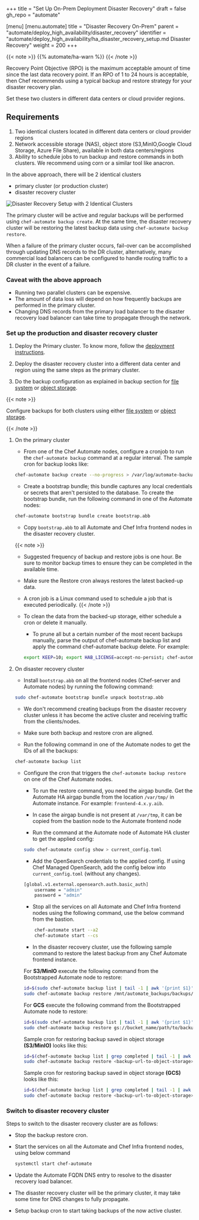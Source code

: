 +++
title = "Set Up On-Prem Deployment Disaster Recovery"
draft = false
gh_repo = "automate"

[menu]
  [menu.automate]
    title = "Disaster Recovery On-Prem"
    parent = "automate/deploy_high_availability/disaster_recovery"
    identifier = "automate/deploy_high_availability/ha_disaster_recovery_setup.md Disaster Recovery"
    weight = 200
+++

{{< note >}}
{{% automate/ha-warn %}}
{{< /note >}}

Recovery Point Objective (RPO) is the maximum acceptable amount of time since the last data recovery point.
If an RPO of 1 to 24 hours is acceptable, then Chef recommends using a typical backup and restore strategy for your disaster recovery plan.

Set these two clusters in different data centers or cloud provider regions.

## Requirements

1. Two identical clusters located in different data centers or cloud provider regions
1. Network accessible storage (NAS), object store (S3,MinIO,Google Cloud Storage, Azure File Share), available in both data centers/regions
1. Ability to schedule jobs to run backup and restore commands in both clusters. We recommend using corn or a similar tool like anacron.

In the above approach, there will be 2 identical clusters

- primary cluster (or production cluster)
- disaster recovery cluster

![Disaster Recovery Setup with 2 Identical Clusters](/images/automate/DR-2-cluster.png)

The primary cluster will be active and regular backups will be performed using `chef-automate backup create`. At the same time, the disaster recovery cluster will be restoring the latest backup data using `chef-automate backup restore`.

When a failure of the primary cluster occurs, fail-over can be accomplished through updating DNS records to the DR cluster, alternatively, many commercial load balancers can be configured to handle routing traffic to a DR cluster in the event of a failure.

### Caveat with the above approach

- Running two parallel clusters can be expensive.
- The amount of data loss will depend on how frequently backups are performed in the primary cluster.
- Changing DNS records from the primary load balancer to the disaster recovery load balancer can take time to propagate through the network.

### Set up the production and disaster recovery cluster

1. Deploy the Primary cluster. To know more, follow the [deployment instructions](/automate/ha_onprim_deployment_procedure/#Run-these-steps-on-Bastion-Host-Machine).

1. Deploy the disaster recovery cluster into a different data center and region using the same steps as the primary cluster.

1. Do the backup configuration as explained in backup section for [file system](/automate/ha_backup_restore_file_system/) or [object storage](/automate/ha_backup_restore_object_storage/).

{{< note >}}

Configure backups for both clusters using either [file system](/automate/ha_backup_restore_file_system/) or [object storage](/automate/ha_backup_restore_object_storage/).

{{< /note >}}

1. On the primary cluster

    - From one of the Chef Automate nodes, configure a cronjob to run the `chef-automate backup` command at a regular interval. The sample cron for backup looks like:

    ```sh
    chef-automate backup create --no-progress > /var/log/automate-backups.log
    ```

    - Create a bootstrap bundle; this bundle captures any local credentials or secrets that aren't persisted to the database. To create the bootstrap bundle, run the following command in one of the Automate nodes:

    ```sh
    chef-automate bootstrap bundle create bootstrap.abb
    ```

    - Copy `bootstrap.abb` to all Automate and Chef Infra frontend nodes in the disaster recovery cluster.

    {{< note >}}
    - Suggested frequency of backup and restore jobs is one hour. Be sure to monitor backup times to ensure they can be completed in the available time.
    - Make sure the Restore cron always restores the latest backed-up data.
    - A cron job is a Linux command used to schedule a job that is executed periodically.
    {{< /note >}}

    - To clean the data from the backed-up storage, either schedule a cron or delete it manually.
        - To prune all but a certain number of the most recent backups manually, parse the output of chef-automate backup list and 
        apply the command chef-automate backup delete.
        For example:

        ```sh
        export KEEP=10; export HAB_LICENSE=accept-no-persist; chef-automate backup list --result-json backup.json > /dev/null && hab pkg exec core/jq-static jq "[.result.backups[].id] | sort | reverse | .[]" -rM backup.json | tail -n +$(($KEEP+1)) | xargs -L1 -i chef-automate backup delete --yes {}
        ```

1. On disaster recovery cluster

    - Install `bootstrap.abb` on all the frontend nodes (Chef-server and Automate nodes) by running the following command:

    ```sh
    sudo chef-automate bootstrap bundle unpack bootstrap.abb
    ```

    - We don't recommend creating backups from the disaster recovery cluster unless it has become the active cluster and receiving traffic from the clients/nodes.

    - Make sure both backup and restore cron are aligned.

    - Run the following command in one of the Automate nodes to get the IDs of all the backups:

    ```sh
    chef-automate backup list
    ```

    - Configure the cron that triggers the `chef-automate backup restore` on one of the Chef Automate nodes.

        - To run the restore command, you need the airgap bundle. Get the Automate HA airgap bundle from the location `/var/tmp/` in Automate instance. For example: `frontend-4.x.y.aib`.

        - In case the airgap bundle is not present at `/var/tmp`, it can be copied from the bastion node to the Automate frontend node

        - Run the command at the Automate node of Automate HA cluster to get the applied config:

        ```bash
        sudo chef-automate config show > current_config.toml
        ```

        - Add the OpenSearch credentials to the applied config. If using Chef Managed OpenSearch, add the config below into `current_config.toml` (without any changes).

        ```bash
        [global.v1.external.opensearch.auth.basic_auth]
            username = "admin"
            password = "admin"
        ```

        - Stop all the services on all Automate and Chef Infra frontend nodes using the following command, use the below command from the bastion.

        ```sh
            chef-automate start --a2
            chef-automate start --cs
        ```

        - In the disaster recovery cluster, use the following sample command to restore the latest backup from any Chef Automate frontend instance.

        For **S3/MinIO** execute the following command from the Bootstrapped Automate node to restore:

        ```sh
        id=$(sudo chef-automate backup list | tail -1 | awk '{print $1}')
        sudo chef-automate backup restore /mnt/automate_backups/backups/$id/ --patch-config current_config.toml --airgap-bundle /var/tmp/frontend-4.x.y.aib --skip-preflight
        ```
        
        For **GCS** execute the following command from the Bootstrapped Automate node to restore:

        ```sh
        id=$(sudo chef-automate backup list | tail -1 | awk '{print $1}')
        sudo chef-automate backup restore gs://bucket_name/path/to/backups/BACKUP_ID --patch-config current_config.toml --airgap-bundle /var/tmp/frontend-4.x.y.aib --skip-preflight --gcs-credentials-path "path/to/googleServiceAccount.json"`
        ```

        Sample cron for restoring backup saved in object storage **(S3/MinIO)** looks like this:

        ```sh
        id=$(chef-automate backup list | grep completed | tail -1 | awk '{print $1}')
        sudo chef-automate backup restore <backup-url-to-object-storage>/automate/$id/ --patch-config /path/to/current_config.toml --airgap-bundle /var/tmp/frontend-4.x.y.aib --skip-preflight --s3-access-key "Access_Key"  --s3-secret-key "Secret_Key"
        ```
        
        Sample cron for restoring backup saved in object storage **(GCS)** looks like this:

        ```sh
        id=$(chef-automate backup list | grep completed | tail -1 | awk '{print $1}')
        sudo chef-automate backup restore <backup-url-to-object-storage>/automate/$id/ --patch-config /path/to/current_config.toml --airgap-bundle /var/tmp/frontend-4.x.y.aib --skip-preflight --gcs-credentials-path "path/to/googleServiceAccount.json"
        ```


### Switch to disaster recovery cluster

Steps to switch to the disaster recovery cluster are as follows:

- Stop the backup restore cron.
- Start the services on all the Automate and Chef Infra frontend nodes, using below command

    ```sh
    systemctl start chef-automate
    ```

- Update the Automate FQDN DNS entry to resolve to the disaster recovery load balancer.
- The disaster recovery cluster will be the primary cluster, it may take some time for DNS changes to fully propagate.
- Setup backup cron to start taking backups of the now active cluster.
